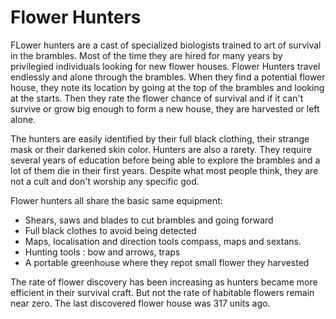 # Flower Hunters

FLower hunters are a cast of specialized biologists trained to art of survival in the brambles. Most of the time they are hired for many years by privilegied individuals looking for new flower houses. Flower Hunters travel endlessly and alone through the brambles. When they find a potential flower house, they note its location by going at the top of the brambles and looking at the starts. Then they rate the flower chance of survival and if it can't survive or  grow big enough to form a new house, they are harvested or left alone.

The hunters are easily identified by their full black clothing, their strange mask or their darkened skin color. Hunters are also a rarety. They require several years of education before being able to explore the brambles and a lot of them die in their first years. Despite what most people think, they are not a cult and don't worship any specific god.

Flower hunters all share the basic same equipment:
- Shears, saws and blades to cut brambles and going forward
- Full black clothes to avoid being detected
- Maps, localisation and direction tools compass, maps and sextans.
- Hunting tools : bow and arrows, traps
- A portable greenhouse where they repot small flower they harvested

The rate of flower discovery has been increasing as hunters became more efficient in their survival craft. But not the rate of habitable flowers remain near zero. The last discovered flower house was 317 units ago.